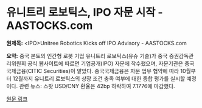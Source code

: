 # <IPO>유니트리 로보틱스, IPO 자문 시작 - AASTOCKS.com

**원제목:** &lt;IPO&gt;Unitree Robotics Kicks off IPO Advisory - AASTOCKS.com

**요약:** 중국 본토의 인간형 로봇 기업 유니트리 로보틱스(유슈 기술)가 중국 증권감독관리위원회 공식 웹사이트에 따르면 기업공개(IPO) 자문에 착수했으며, 자문기관은 중국국제금융(CITIC Securities)이 맡았다. 중국국제금융은 자문 업무 협약에 따라 10월부터 12월까지 유니트리 로보틱스의 상장 조건 충족 여부에 대한 종합 평가를 실시할 예정이다. 관련 뉴스: 스팟 USD/CNY 환율은 42bp 하락하여 7.1776에 마감했다.

[원문 링크](http://www.aastocks.com/en/stocks/news/aafn-news/NOW.1454651/2)
